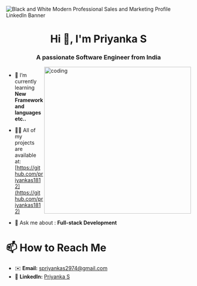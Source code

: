 ![Black and White Modern Professional Sales and Marketing Profile LinkedIn Banner](https://github.com/user-attachments/assets/966d3eea-c0d5-449f-9d5d-93da32c135db)

<h1 align="center">Hi 👋, I'm Priyanka S</h1>
<h3 align="center">A passionate Software Engineer from India</h3>
<img align="right" alt="coding" width="400" src="https://user-images.githubusercontent.com/55389276/140866485-8fb1c876-9a8f-4d6a-98dc-08c4981eaf70.gif">

<p align="left"> <a href="https://twitter.com/" target="blank"><img src="https://img.shields.io/twitter/follow/?logo=twitter&style=for-the-badge" alt="" /></a> </p>

- 🌱 I’m currently learning **New Framework and languages etc..**

- 👨‍💻 All of my projects are available at:  [https://github.com/priyankas1812](https://github.com/priyankas1812)

- 💬 Ask me about :    **Full-stack Development**

# 📫 How to Reach Me
- ✉️ **Email:** spriyankas2974@gmail.com  
- 🔗 **LinkedIn:** [Priyanka S](https://www.linkedin.com/in/priyanka-s-22651025b/)


<!--
<h3 align="left">Languages and Tools:</h3>
<p>
 
**--  C/C++**  <br>
**--  PYTHON**   <br>
**--  JAVA**   <br>
**--  Front-End Development (HTML,CSS,JS)**   <br>
**--  PHP** <br>
**--  SQL** <br>
**--  FLASK FRAMEWORK**
</p>  -->  




